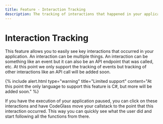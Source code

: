 ```yaml
---
title: Feature - Interaction Tracking
description: The tracking of interactions that happened in your application
---
```


# Interaction Tracking
This feature allows you to easily see key interactions that occurred in your application. An interaction can be multiple things. An interaction can be something like an event but it can also be an API endpoint that was called, etc. At this point we only support the tracking of events but tracking of other interactions like an API call will be added soon.

{% include alert.html  type="warning" title="Limited support" content="At this point the only language to support this feature is C#, but more will be added soon." %}

If you have the execution of your application paused, you can click on these interactions and have CodeGlass move your callstack to the point that this interaction occurred. This way you can quickly see what the user did and start following all the functions from there.
